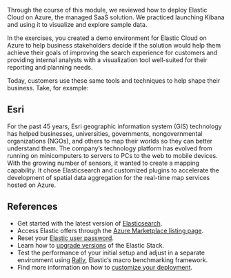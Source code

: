 Through the course of this module, we reviewed how to deploy Elastic Cloud on Azure, the managed SaaS solution. We practiced launching Kibana and using it to visualize and explore sample data.

In the exercises, you created a demo environment for Elastic Cloud on Azure to help business stakeholders decide if the solution would help them achieve their goals of improving the search experience for customers and providing internal analysts with a visualization tool well-suited for their reporting and planning needs.

Today, customers use these same tools and techniques to help shape their business. Take, for example:

## Esri

For the past 45 years, Esri geographic information system (GIS) technology has helped businesses, universities, governments, nongovernmental organizations (NGOs), and others to map their worlds so they can better understand them. The company’s technology platform has evolved from running on minicomputers to servers to PCs to the web to mobile devices. With the growing number of sensors, it wanted to create a mapping capability. It chose Elasticsearch and customized plugins to accelerate the development of spatial data aggregation for the real-time map services hosted on Azure.

## References

- Get started with the latest version of [Elasticsearch](/azure/partner-solutions/elastic/create).
- Access Elastic offers through the [Azure Marketplace listing page](https://azuremarketplace.microsoft.com/marketplace/apps/elastic.ec-azure-pp).
- Reset your [Elastic user password](https://www.elastic.co/guide/en/cloud/current/ec-password-reset.html).
- Learn how to [upgrade versions](https://www.elastic.co/guide/en/cloud/current/ec-upgrade-deployment.html) of the Elastic Stack.
- Test the performance of your initial setup and adjust in a separate environment using [Rally](https://github.com/elastic/rally), Elastic’s macro benchmarking framework.
- Find more information on how to [customize your deployment](https://www.elastic.co/guide/en/cloud-enterprise/current/ece-customize-deployment.html).
